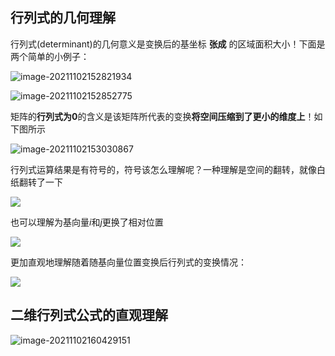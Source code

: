 ## 行列式的几何理解

行列式(determinant)的几何意义是变换后的基坐标 **张成** 的区域面积大小！下面是两个简单的小例子：

![image-20211102152821934](https://cdn.jsdelivr.net/gh/QYHcrossover/blog-imgbed//blogimg/image-20211102152821934.png)

![image-20211102152852775](https://cdn.jsdelivr.net/gh/QYHcrossover/blog-imgbed//blogimg/image-20211102152852775.png)

矩阵的**行列式为0**的含义是该矩阵所代表的变换**将空间压缩到了更小的维度上**！如下图所示

![image-20211102153030867](https://cdn.jsdelivr.net/gh/QYHcrossover/blog-imgbed//blogimg/image-20211102153030867.png)

行列式运算结果是有符号的，符号该怎么理解呢？一种理解是空间的翻转，就像白纸翻转了一下

![](https://cdn.jsdelivr.net/gh/QYHcrossover/blog-imgbed//blogimg/%E6%9C%AA%E5%91%BD%E5%90%8D%E9%A1%B9%E7%9B%AE7.gif)

也可以理解为基向量$i$和$j$更换了相对位置

![](https://cdn.jsdelivr.net/gh/QYHcrossover/blog-imgbed//blogimg/%E6%9C%AA%E5%91%BD%E5%90%8D%E9%A1%B9%E7%9B%AE8.gif)

更加直观地理解随着随基向量位置变换后行列式的变换情况：

![](https://cdn.jsdelivr.net/gh/QYHcrossover/blog-imgbed//blogimg/%E6%9C%AA%E5%91%BD%E5%90%8D%E9%A1%B9%E7%9B%AE9.gif)

## 二维行列式公式的直观理解

![image-20211102160429151](https://cdn.jsdelivr.net/gh/QYHcrossover/blog-imgbed//blogimg/image-20211102160429151.png)
